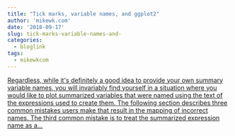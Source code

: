 ```yaml
---
title: "Tick marks, variable names, and ggplot2"
author: 'mikewk.com'
date: '2018-09-17'
slug: tick-marks-variable-names-and-
categories:
  - bloglink
tags:
  - mikewkcom
---
```


[Regardless, while it's definitely a good idea to provide your own summary variable names, you will invariably find yourself in a situation where you would like to plot summarized variables that were named using the text of the expressions used to create them. The following section describes three common mistakes users make that result in the mapping of incorrect names. The third common mistake is to treat the summarized expression name as a...<click to read more>](https://mikewk.com/post/2018-09-17-tick-marks-var-names-and-ggplot2/)

